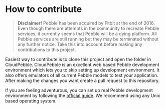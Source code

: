 # How to contribute

> **Disclaimer!** Pebble has been acquired by Fitbit at the end of 2016. Even though there are attempts in the community to recreate Pebble services, it currently seems that Pebble will be a dying platform. All Pebble services are still running but they may be terminated without any further notice. Take this into account before making any contributions to this project.

Easiest way to contribute is to clone this project and open the folder in CloudPebble. CloudPebble is an excellent web based Pebble development environment which lets you to skip setting up development environment. It also offers emulators of all current Pebble models to test your application. After making the changes you want create a pull request to this repository.

If you are feeling adventurous, you can set up real Pebble development environment by following the [official guide](https://developer.pebble.com/sdk/install/). We recommend using any Unix based operating system.
